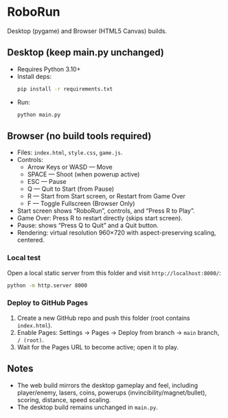 # RoboRun

Desktop (pygame) and Browser (HTML5 Canvas) builds.

## Desktop (keep main.py unchanged)

- Requires Python 3.10+
- Install deps:
  ```bash
  pip install -r requirements.txt
  ```
- Run:
  ```bash
  python main.py
  ```

## Browser (no build tools required)

- Files: `index.html`, `style.css`, `game.js`.
- Controls:
  - Arrow Keys or WASD — Move
  - SPACE — Shoot (when powerup active)
  - ESC — Pause
  - Q — Quit to Start (from Pause)
  - R — Start from Start screen, or Restart from Game Over
  - F — Toggle Fullscreen (Browser Only)
- Start screen shows “RoboRun”, controls, and “Press R to Play”.
- Game Over: Press R to restart directly (skips start screen).
- Pause: shows “Press Q to Quit” and a Quit button.
- Rendering: virtual resolution 960×720 with aspect-preserving scaling, centered.

### Local test

Open a local static server from this folder and visit `http://localhost:8000/`:
```bash
python -m http.server 8000
```

### Deploy to GitHub Pages

1. Create a new GitHub repo and push this folder (root contains `index.html`).
2. Enable Pages: Settings → Pages → Deploy from branch → `main` branch, `/ (root)`.
3. Wait for the Pages URL to become active; open it to play.

## Notes
- The web build mirrors the desktop gameplay and feel, including player/enemy, lasers, coins, powerups (invincibility/magnet/bullet), scoring, distance, speed scaling.
- The desktop build remains unchanged in `main.py`.

